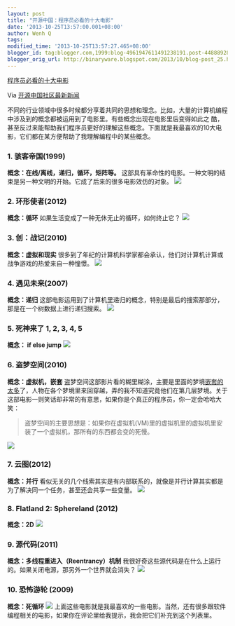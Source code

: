 ```yaml
---
layout: post
title: "开源中国：程序员必看的十大电影"
date: '2013-10-25T13:57:00.001+08:00'
author: Wenh Q
tags:
modified_time: '2013-10-25T13:57:27.465+08:00'
blogger_id: tag:blogger.com,1999:blog-4961947611491238191.post-4488892860686553348
blogger_orig_url: http://binaryware.blogspot.com/2013/10/blog-post_25.html
---
```


[程序员必看的十大电影](http://www.oschina.net/news/45343/top-10-movies-for-programmers)

Via [开源中国社区最新新闻](http://www.oschina.net/?from=rss)

不同的行业领域中很多时候都分享着共同的思想和理念。比如，大量的计算机编程中涉及到的概念都被运用到了电影里。有些概念出现在电影里后变得如此之
酷，甚至反过来能帮助我们程序员更好的理解这些概念。下面就是我最喜欢的10大电影，它们都在某方便帮助了我理解编程中的某些概念。

### 1. 骇客帝国(1999)

**概念：在线/离线，递归，循环，矩阵等。**
这部具有革命性的电影。一种文明的结束是另一种文明的开始。它成了后来的很多电影效仿的对象。
![](http://static.oschina.net/uploads/space/2013/1025/080011_5Pe4_12.jpg)

### 2. 环形使者(2012)

**概念：循环**
如果生活变成了一种无休无止的循环，如何终止它？
![](http://static.oschina.net/uploads/space/2013/1025/080039_d0fO_12.jpg)

### 3. 创：战记(2010)

**概念：虚拟和现实**
很多到了年纪的计算机科学家都会承认，他们对计算机计算或战争游戏的热爱来自一种憧憬。
![](http://static.oschina.net/uploads/space/2013/1025/080049_CZIP_12.jpg)

### 4. 遇见未来(2007)

**概念：递归**
这部电影运用到了计算机里递归的概念，特别是最后的搜索那部分，那是在一个树数据上进行递归搜索。
![](http://static.oschina.net/uploads/space/2013/1025/080100_axXO_12.jpg)

### 5. 死神来了 1, 2, 3, 4, 5

**概念： if else jump**
![](http://static.oschina.net/uploads/space/2013/1025/080107_4AE0_12.jpg)

### 6. 盗梦空间(2010)

**概念：虚拟机，嵌套**
盗梦空间这部影片看的糊里糊涂，主要是里面的梦境[嵌套的太多](http://www.aqee.net/2010/09/16/sql-error-191-nested-way-too-fing-deeply/)了，人物在各个梦境里来回穿越，弄的我不知道究竟他们在第几层梦境。关于这部电影一则笑话却非常的有意思，如果你是个真正的程序员，你一定会哈哈大笑：

> 盗梦空间的主要思想是：如果你在虚拟机(VM)里的虚拟机里的虚拟机里安装了一个虚拟机，那所有的东西都会变的死慢。

![](http://static.oschina.net/uploads/space/2013/1025/080116_Z3JD_12.jpg)

### 7. 云图(2012)

**概念：并行**
看似无关的几个线索其实是有内部联系的，就像是并行计算其实都是为了解决同一个任务，甚至还会共享一些变量。
![](http://static.oschina.net/uploads/space/2013/1025/080127_Poyf_12.jpg)

### 8. Flatland 2: Sphereland (2012)

**概念：2D**
![](http://static.oschina.net/uploads/space/2013/1025/080135_4nkl_12.jpg)

### 9. 源代码(2011)

**概念：多线程重进入（Reentrancy）机制**
我很好奇这些源代码是在什么上运行的。如果关闭电源，那另外一个世界就会消失？
![](http://static.oschina.net/uploads/space/2013/1025/080148_ht5N_12.jpg)

### 10. 恐怖游轮 (2009)

**概念：死循环**
![](http://static.oschina.net/uploads/space/2013/1025/075915_Ih3N_12.jpg)
上面这些电影就是我最喜欢的一些电影。当然，还有很多跟软件编程相关的电影，如果你在评论里给我提示，我会把它们补充到这个列表里。
